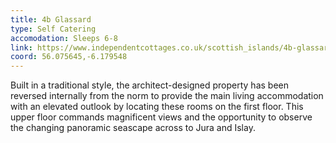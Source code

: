 ```yaml
---
title: 4b Glassard
type: Self Catering
accomodation: Sleeps 6-8
link: https://www.independentcottages.co.uk/scottish_islands/4b-glassard-ref1641
coord: 56.075645,-6.179548
---
```


Built in a traditional style, the architect-designed property has been reversed internally from the norm to provide the main living accommodation with an elevated outlook by locating these rooms on the first floor. This upper floor commands magnificent views and the opportunity to observe the changing panoramic seascape across to Jura and Islay.